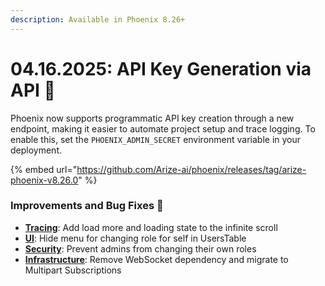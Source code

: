 ```yaml
---
description: Available in Phoenix 8.26+
---
```


# 04.16.2025: API Key Generation via API 🔐

Phoenix now supports programmatic API key creation through a new endpoint, making it easier to automate project setup and trace logging. To enable this, set the `PHOENIX_ADMIN_SECRET` environment variable in your deployment.

{% embed url="https://github.com/Arize-ai/phoenix/releases/tag/arize-phoenix-v8.26.0" %}

### Improvements and Bug Fixes 🐛

* [**Tracing**](https://github.com/Arize-ai/phoenix/pull/7132): Add load more and loading state to the infinite scroll
* [**UI**](https://github.com/Arize-ai/phoenix/pull/7167): Hide menu for changing role for self in UsersTable
* [**Security**](https://github.com/Arize-ai/phoenix/pull/7165): Prevent admins from changing their own roles
* [**Infrastructure**](https://github.com/Arize-ai/phoenix/pull/7172): Remove WebSocket dependency and migrate to Multipart Subscriptions
